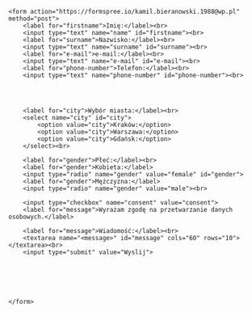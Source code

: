 <!DOCTYPE html>
<html lang="en">

<head>
    <meta charset="UTF-8">
    <title>Document</title>
</head>

<body>

    <form action="https://formspree.io/kamil.bieranowski.1988@wp.pl" method="post">
        <label for="firstname">Imię:</label><br>
        <input type="text" name="name" id="firstname"><br>
        <label for="surname">Nazwisko:</label><br>
        <input type="text" name="surname" id="surname"><br>
        <label for="e-mail">e-mail:</label><br>
        <input type="text" name="e-mail" id="e-mail"><br>
        <label for="phone-number">Telefon:</label><br>
        <input type="text" name="phone-number" id="phone-number"><br>




        <label for="city">Wybór miasta:</label><br>
        <select name="city" id="city">
            <option value="city">Kraków:</option>
            <option value="city">Warszawa:</option>
            <option value="city">Gdańsk:</option>
        </select><br>

        <label for="gender">Płeć:</label><br>
        <label for="gender">Kobieta:</label>
        <input type="radio" name="gender" value="female" id="gender">
        <label for="gender">Mężczyzna:</label>
        <input type="radio" name="gender" value="male"><br>

        <input type="checkbox" name="consent" value="consent">
        <label for="message">Wyrażam zgodę na przetwarzanie danych osobowych.</label>

        <label for="message">Wiadomość:</label><br>
        <textarea name="<message>" id="message" cols="60" rows="10"></textarea><br>
        <input type="submit" value="Wyslij">






    </form>

</body>

</html>
